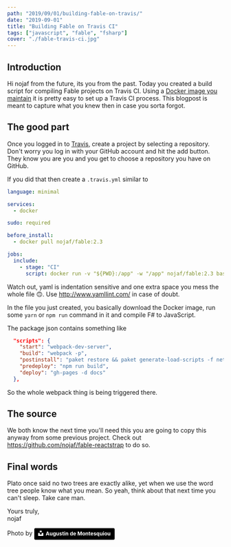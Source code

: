```yaml
---
path: "2019/09/01/building-fable-on-travis/"
date: "2019-09-01"
title: "Building Fable on Travis CI"
tags: ["javascript", "fable", "fsharp"]
cover: "./fable-travis-ci.jpg"
---
```


## Introduction

Hi nojaf from the future, its you from the past. Today you created a build script for compiling Fable projects on Travis CI.
Using a [Docker image you maintain](https://hub.docker.com/r/nojaf/fable/) it is pretty easy to set up a Travis CI process.
This blogpost is meant to capture what you knew then in case you sorta forgot.

## The good part

Once you logged in to [Travis](https://travis-ci.org/), create a project by selecting a repository. Don't worry you log in with your GitHub account and hit the add button.
They know you are you and you get to choose a repository you have on GitHub.

If you did that then create a `.travis.yml` similar to

```yml
language: minimal

services:
  - docker

sudo: required

before_install:
  - docker pull nojaf/fable:2.3

jobs:
  include:
    - stage: "CI"
      script: docker run -v "${PWD}:/app" -w "/app" nojaf/fable:2.3 bash -c "yarn && yarn postinstall && yarn build"
```

Watch out, yaml is indentation sensitive and one extra space you mess the whole file 🙃. Use http://www.yamllint.com/ in case of doubt.

In the file you just created, you basically download the Docker image, run some `yarn` or `npm run` command in it and compile F# to JavaScript.

The package json contains something like

```json
  "scripts": {
    "start": "webpack-dev-server",
    "build": "webpack -p",
    "postinstall": "paket restore && paket generate-load-scripts -f netstandard2.0 -t fsx",
    "predeploy": "npm run build",
    "deploy": "gh-pages -d docs"
  },
```

So the whole webpack thing is being triggered there.

## The source

We both know the next time you'll need this you are going to copy this anyway from some previous project.
Check out https://github.com/nojaf/fable-reactstrap to do so.

## Final words

Plato once said no two trees are exactly alike, yet when we use the word tree people know what you mean.
So yeah, think about that next time you can't sleep.
Take care man.

Yours truly,  
nojaf

Photo by <a style="background-color:black;color:white;text-decoration:none;padding:4px 6px;font-family:-apple-system, BlinkMacSystemFont, &quot;San Francisco&quot;, &quot;Helvetica Neue&quot;, Helvetica, Ubuntu, Roboto, Noto, &quot;Segoe UI&quot;, Arial, sans-serif;font-size:12px;font-weight:bold;line-height:1.2;display:inline-block;border-radius:3px" href="https://unsplash.com/@augustindem?utm_medium=referral&amp;utm_campaign=photographer-credit&amp;utm_content=creditBadge" target="_blank" rel="noopener noreferrer" title="Download free do whatever you want high-resolution photos from Augustin de Montesquiou"><span style="display:inline-block;padding:2px 3px"><svg xmlns="http://www.w3.org/2000/svg" style="height:12px;width:auto;position:relative;vertical-align:middle;top:-2px;fill:white" viewBox="0 0 32 32"><title>unsplash-logo</title><path d="M10 9V0h12v9H10zm12 5h10v18H0V14h10v9h12v-9z"></path></svg></span><span style="display:inline-block;padding:2px 3px">Augustin de Montesquiou</span></a>
